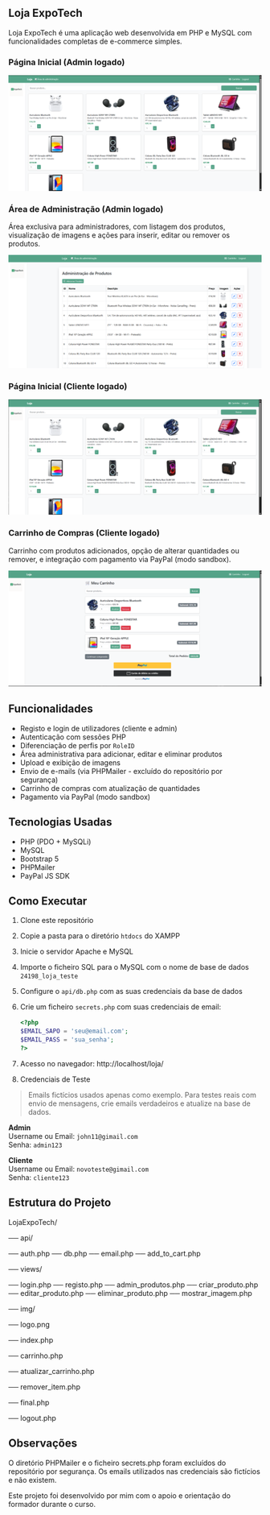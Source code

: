 ## Loja ExpoTech

Loja ExpoTech é uma aplicação web desenvolvida em PHP e MySQL com funcionalidades completas de e-commerce simples.



 ### Página Inicial (Admin logado) 
 
![Página inicial da loja - admin logado](https://raw.githubusercontent.com/Renata-Baptistelli/LojaExpoTech/main/loja/img/index-admin.png)


 ### Área de Administração (Admin logado)

Área exclusiva para administradores, com listagem dos produtos, visualização de imagens e ações para inserir, editar ou remover os produtos.

![Administração de produtos](https://raw.githubusercontent.com/Renata-Baptistelli/LojaExpoTech/main/loja/img/admin-produtos.png)



 ### Página Inicial (Cliente logado)

![Página inicial da loja - cliente logado](https://raw.githubusercontent.com/Renata-Baptistelli/LojaExpoTech/main/loja/img/index-cliente.png)


### Carrinho de Compras (Cliente logado)

Carrinho com produtos adicionados, opção de alterar quantidades ou remover, e integração com pagamento via PayPal (modo sandbox).

![Carrinho do cliente com PayPal](https://raw.githubusercontent.com/Renata-Baptistelli/LojaExpoTech/main/loja/img/carrinho-cliente.png)



## Funcionalidades

- Registo e login de utilizadores (cliente e admin)
- Autenticação com sessões PHP
- Diferenciação de perfis por `RoleID`
- Área administrativa para adicionar, editar e eliminar produtos
- Upload e exibição de imagens
- Envio de e-mails (via PHPMailer - excluído do repositório por segurança)
- Carrinho de compras com atualização de quantidades
- Pagamento via PayPal (modo sandbox)

## Tecnologias Usadas

- PHP (PDO + MySQLi)
- MySQL
- Bootstrap 5
- PHPMailer
- PayPal JS SDK

## Como Executar

1. Clone este repositório
2. Copie a pasta para o diretório `htdocs` do XAMPP
3. Inicie o servidor Apache e MySQL
4. Importe o ficheiro SQL para o MySQL com o nome de base de dados `24198_loja_teste`
5. Configure o `api/db.php` com as suas credenciais da base de dados
6. Crie um ficheiro `secrets.php` com suas credenciais de email:
   ```php
   <?php
   $EMAIL_SAPO = 'seu@email.com';
   $EMAIL_PASS = 'sua_senha';
   ?>

7. Acesso no navegador:
http://localhost/loja/

8. Credenciais de Teste

> Emails fictícios usados apenas como exemplo. Para testes reais com envio de mensagens, crie emails verdadeiros e atualize na base de dados.

**Admin**  
Username ou Email: `john11@gimail.com`  
Senha: `admin123`

**Cliente**  
Username ou Email: `novoteste@gimail.com`  
Senha: `cliente123`

## Estrutura do Projeto

LojaExpoTech/

── api/

   ── auth.php
   ── db.php
   ── email.php
   ── add_to_cart.php

── views/

   ── login.php
   ── registo.php
   ── admin_produtos.php
   ── criar_produto.php
   ── editar_produto.php
   ── eliminar_produto.php
   ── mostrar_imagem.php

── img/

   ── logo.png
   
── index.php

── carrinho.php

── atualizar_carrinho.php

── remover_item.php

── final.php

── logout.php


## Observações
O diretório PHPMailer e o ficheiro secrets.php foram excluídos do repositório por segurança.
Os emails utilizados nas credenciais são fictícios e não existem.

Este projeto foi desenvolvido por mim com o apoio e orientação do formador durante o curso.

